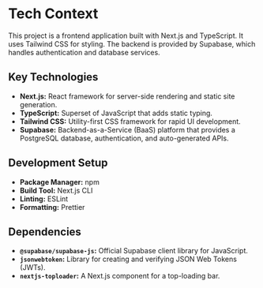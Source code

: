 # Tech Context

This project is a frontend application built with Next.js and TypeScript. It uses Tailwind CSS for styling. The backend is provided by Supabase, which handles authentication and database services.

## Key Technologies

- **Next.js:** React framework for server-side rendering and static site generation.
- **TypeScript:** Superset of JavaScript that adds static typing.
- **Tailwind CSS:** Utility-first CSS framework for rapid UI development.
- **Supabase:** Backend-as-a-Service (BaaS) platform that provides a PostgreSQL database, authentication, and auto-generated APIs.

## Development Setup

- **Package Manager:** npm
- **Build Tool:** Next.js CLI
- **Linting:** ESLint
- **Formatting:** Prettier

## Dependencies

- **`@supabase/supabase-js`:** Official Supabase client library for JavaScript.
- **`jsonwebtoken`:** Library for creating and verifying JSON Web Tokens (JWTs).
- **`nextjs-toploader`:** A Next.js component for a top-loading bar.
